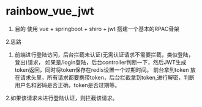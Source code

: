 # rainbow_vue_jwt

1. 目的 使用 vue + springboot + shiro + jwt 搭建一个基本的RPAC骨架

2.思路
   
   1. 前端进行登陆访问，后台拦截未认证(无需认证请求不需要拦截，类似登陆，登出)请求，
      如果是/login登陆，后台controller判断一下，然后JWT生成token返回，同时将token保存在redis设置一个过期时间。
      前台拿到token  放在请求头里，所有请求都要携带token，后台拦截拿到token,进行解密，判断用户名和密码是否正确，token是否过期等。
      
   2.如果该请求未进行登陆认证，则拦截该请求。
